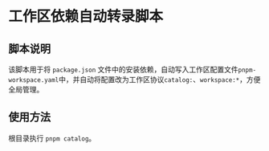 # 工作区依赖自动转录脚本

## 脚本说明

该脚本用于将 `package.json` 文件中的安装依赖，自动写入工作区配置文件`pnpm-workspace.yaml`中，并自动将配置改为工作区协议`catalog:`、`workspace:*`，方便全局管理。

## 使用方法

根目录执行 `pnpm catalog`。
